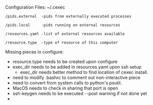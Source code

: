 


Configuration Files:
~/.cexec

    /pids.external  -pids from externally executed processes

    /pids.local     -pids running on external resources

    /resources.yaml -list of external resources available

    /resource.type  -type of resource of this computer

Missing pieces in configure:

* resource.type needs to be created upon configure
* exec_dir needs to be added in resources.yaml upon ssh setup
    * exec_dir needs better method to find location of cexec install. 
* need to modify .bashrc to comment out non-interactive piece
* need to convert from system calls to python's psutil.
* MacOS needs to check in sharing that port is open
* ssh-keygen needs to be executed --post warning if not done yet
* 

